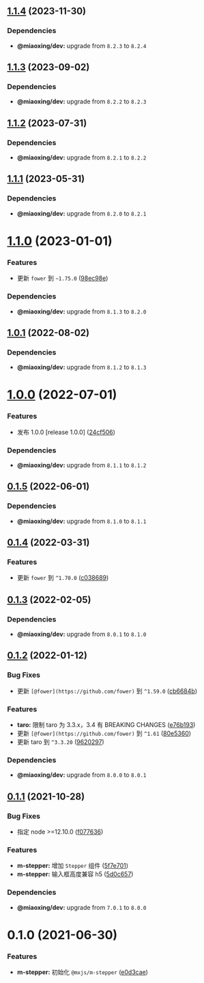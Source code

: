 ## [1.1.4](https://github.com/miaoxing/mxjs-m-stepper/compare/v1.1.3...v1.1.4) (2023-11-30)





### Dependencies

* **@miaoxing/dev:** upgrade from `8.2.3` to `8.2.4`

## [1.1.3](https://github.com/miaoxing/mxjs-m-stepper/compare/v1.1.2...v1.1.3) (2023-09-02)





### Dependencies

* **@miaoxing/dev:** upgrade from `8.2.2` to `8.2.3`

## [1.1.2](https://github.com/miaoxing/mxjs-m-stepper/compare/v1.1.1...v1.1.2) (2023-07-31)





### Dependencies

* **@miaoxing/dev:** upgrade from `8.2.1` to `8.2.2`

## [1.1.1](https://github.com/miaoxing/mxjs-m-stepper/compare/v1.1.0...v1.1.1) (2023-05-31)





### Dependencies

* **@miaoxing/dev:** upgrade from `8.2.0` to `8.2.1`

# [1.1.0](https://github.com/miaoxing/mxjs-m-stepper/compare/v1.0.1...v1.1.0) (2023-01-01)


### Features

* 更新 `fower` 到 `~1.75.0` ([98ec98e](https://github.com/miaoxing/mxjs-m-stepper/commit/98ec98ea8d73eb862f4f18ed6b9a9acb84296b1c))





### Dependencies

* **@miaoxing/dev:** upgrade from `8.1.3` to `8.2.0`

## [1.0.1](https://github.com/miaoxing/mxjs-m-stepper/compare/v1.0.0...v1.0.1) (2022-08-02)





### Dependencies

* **@miaoxing/dev:** upgrade from `8.1.2` to `8.1.3`

# [1.0.0](https://github.com/miaoxing/mxjs-m-stepper/compare/v0.1.5...v1.0.0) (2022-07-01)


### Features

* 发布 1.0.0 [release 1.0.0] ([24cf506](https://github.com/miaoxing/mxjs-m-stepper/commit/24cf5063f5a1229ab2a144d08fbdb848eed848b3))





### Dependencies

* **@miaoxing/dev:** upgrade from `8.1.1` to `8.1.2`

## [0.1.5](https://github.com/miaoxing/mxjs-m-stepper/compare/v0.1.4...v0.1.5) (2022-06-01)





### Dependencies

* **@miaoxing/dev:** upgrade from `8.1.0` to `8.1.1`

## [0.1.4](https://github.com/miaoxing/mxjs-m-stepper/compare/v0.1.3...v0.1.4) (2022-03-31)


### Features

* 更新 `fower` 到 `^1.70.0` ([c038689](https://github.com/miaoxing/mxjs-m-stepper/commit/c038689a3604ae687378a79e27f316ebfd5822bd))

## [0.1.3](https://github.com/miaoxing/mxjs-m-stepper/compare/v0.1.2...v0.1.3) (2022-02-05)





### Dependencies

* **@miaoxing/dev:** upgrade from `8.0.1` to `8.1.0`

## [0.1.2](https://github.com/miaoxing/mxjs-m-stepper/compare/v0.1.1...v0.1.2) (2022-01-12)


### Bug Fixes

* 更新 `[@fower](https://github.com/fower)` 到 `^1.59.0` ([cb6684b](https://github.com/miaoxing/mxjs-m-stepper/commit/cb6684bd63cedef5f366ff5d93f654ea5ab6faf9))


### Features

* **taro:** 限制 taro 为 3.3.x，3.4 有 BREAKING CHANGES ([e76b193](https://github.com/miaoxing/mxjs-m-stepper/commit/e76b1937444022af07bbbf3dfb06573f0a2c23b2))
* 更新 `[@fower](https://github.com/fower)` 到 `^1.61` ([80e5360](https://github.com/miaoxing/mxjs-m-stepper/commit/80e5360cd550f7e5b056a2bee1d583cf2d2edc6d))
* 更新 taro 到 `^3.3.20` ([9620297](https://github.com/miaoxing/mxjs-m-stepper/commit/96202971155f4016eff5e6a7e8351fcd1d4cb6db))





### Dependencies

* **@miaoxing/dev:** upgrade from `8.0.0` to `8.0.1`

## [0.1.1](https://github.com/miaoxing/mxjs-m-stepper/compare/v0.1.0...v0.1.1) (2021-10-28)


### Bug Fixes

* 指定 node >=12.10.0 ([f077636](https://github.com/miaoxing/mxjs-m-stepper/commit/f07763604a5718ddf51befa289b2dd2a25e93915))


### Features

* **m-stepper:** 增加 `Stepper` 组件 ([5f7e701](https://github.com/miaoxing/mxjs-m-stepper/commit/5f7e70118bb9c18d413e127a053ce91f67865ba8))
* **m-stepper:** 输入框高度兼容 h5 ([5d0c657](https://github.com/miaoxing/mxjs-m-stepper/commit/5d0c65796e17deba00782c1317e8034a8fb20ba0))





### Dependencies

* **@miaoxing/dev:** upgrade from `7.0.1` to `8.0.0`

# 0.1.0 (2021-06-30)


### Features

* **m-stepper:** 初始化 `@mxjs/m-stepper` ([e0d3cae](https://github.com/miaoxing/mxjs-m-stepper/commit/e0d3cae2174af85c250107180c922b48301d8553))
